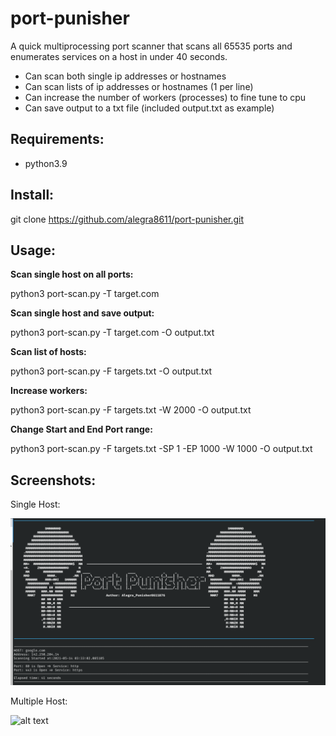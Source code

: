 # port-punisher
A quick multiprocessing port scanner that scans all 65535 ports and enumerates services on a host in under 40 seconds.

- Can scan both single ip addresses or hostnames
- Can scan lists of ip addresses or hostnames (1 per line)
- Can increase the number of workers (processes) to fine tune to cpu
- Can save output to a txt file (included output.txt as example)

Requirements:
-
- python3.9

Install:
-
git clone https://github.com/alegra8611/port-punisher.git

Usage:
-

**Scan single host on all ports:**

python3 port-scan.py -T target.com

**Scan single host and save output:**

python3 port-scan.py -T target.com -O output.txt

**Scan list of hosts:**

python3 port-scan.py -F targets.txt -O output.txt

**Increase workers:**

python3 port-scan.py -F targets.txt -W 2000 -O output.txt

**Change Start and End Port range:**

python3 port-scan.py -F targets.txt -SP 1 -EP 1000 -W 1000 -O output.txt

Screenshots:
-

Single Host:

![alt text](https://github.com/alegra8611/port-punisher/blob/main/screenshots/port1.png?raw=true)

Multiple Host:

![alt text](https://github.com/alegra8611/port-punisher/tree/main/screenshots/port2.png?raw=true)



